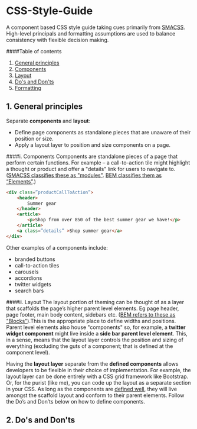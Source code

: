 # CSS-Style-Guide
A component based CSS style guide taking cues primarily from [SMACSS](https://smacss.com/). High-level principals and formatting assumptions are used to balance consistency with flexible decision making. 

####Table of contents
1. [General principles](#general-principles)
  1. [Components](#Components)
  2. [Layout](#Layout)
2. [Do's and Don'ts](#doDont)
3. [Formatting](#Format)


<a name="general-principles"></a>
## 1. General principles
Separate **components** and **layout**: 
* Define page components as standalone pieces that are unaware of their position or size. 
* Apply a layout layer to position and size components on a page.

<a name="Components"></a>
####i. Components
Components are standalone pieces of a page that perform certain functions. For example – a call-to-action tile might highlight a thought or product and offer a "details" link for users to navigate to. ([SMACSS classifies these as "modules"](https://smacss.com/book/type-module). [BEM classifies them as “Elements”](https://en.bem.info/methodology/key-concepts/#element).) 

```html
<div class=”productCallToAction”>
	<header>
		Summer gear
	</header>
	<article>
		<p>Shop from over 850 of the best summer gear we have!</p>
	</article>
	<a class=”details” >Shop summer gear</a> 
</div>
```

Other examples of a components include:
* branded buttons
* call-to-action tiles 
* carousels 
* accordions 
* twitter widgets 
* search bars

<a name="Layout"></a>
####ii. Layout 
The layout portion of theming can be thought of as a layer that scaffolds the page’s higher parent level elements. Eg page header, page footer, main body content, sidebars etc.  ([BEM refers to these as "Blocks"](https://en.bem.info/methodology/key-concepts/#block)).This is the appropriate place to define widths and positions.  Parent level elements also house "components" so, for example, a **twitter widget component** might live inside a **side bar parent level element**. This, in a sense, means that the layout layer controls the position and sizing of everything (excluding the guts of a component; that is defined at the component level).

Having the **layout layer** separate from the **defined components** allows developers to be flexible in their choice of implementation. For example, the layout layer can be done entirely with a CSS grid framework like Bootstrap. Or, for the purist (like me), you can code up the layout as a separate section in your CSS.  As long as the components are [defined well](#doDont), they will live amongst the scaffold layout and conform to their parent elements. Follow the Do’s and Don’ts below on how to define components. 


<a name="doDont"></a>
## 2. Do's and Don'ts


